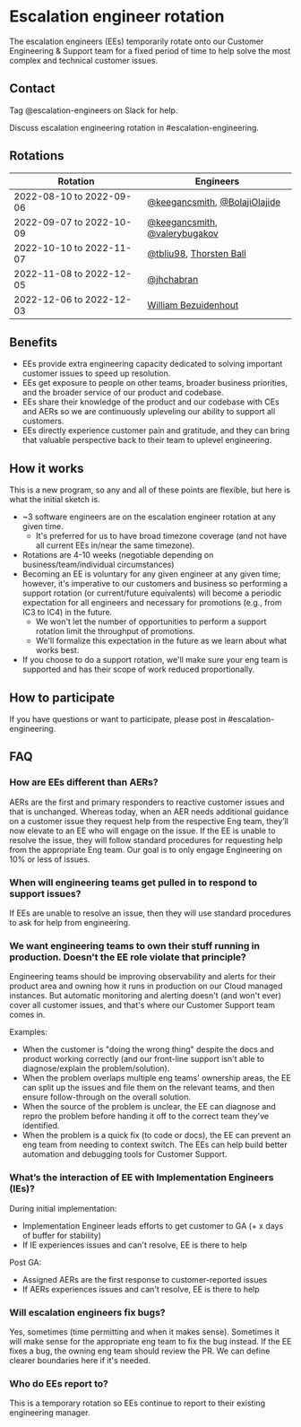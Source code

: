 # Escalation engineer rotation

The escalation engineers (EEs) temporarily rotate onto our Customer Engineering & Support team for a fixed period of time to help solve the most complex and technical customer issues.

## Contact

Tag @escalation-engineers on Slack for help.

Discuss escalation engineering rotation in #escalation-engineering.

## Rotations

| Rotation                 | Engineers                                                                                            |
| ------------------------ | ---------------------------------------------------------------------------------------------------- |
| 2022-08-10 to 2022-09-06 | [@keegancsmith](https://github.com/keegancsmith), [@BolajiOlajide](https://github.com/BolajiOlajide) |
| 2022-09-07 to 2022-10-09 | [@keegancsmith](https://github.com/keegancsmith), [@valerybugakov](https://github.com/valerybugakov) |
| 2022-10-10 to 2022-11-07 | [@tbliu98](https://github.com/tbliu98), [Thorsten Ball](https://github.com/mrnugget)                 |
| 2022-11-08 to 2022-12-05 | [@jhchabran](https://github.com/jhchabran)                                                           |
| 2022-12-06 to 2022-12-03 | [William Bezuidenhout](https://github.com/burmudar)                                                  |

## Benefits

- EEs provide extra engineering capacity dedicated to solving important customer issues to speed up resolution.
- EEs get exposure to people on other teams, broader business priorities, and the broader service of our product and codebase.
- EEs share their knowledge of the product and our codebase with CEs and AERs so we are continuously upleveling our ability to support all customers.
- EEs directly experience customer pain and gratitude, and they can bring that valuable perspective back to their team to uplevel engineering.

## How it works

This is a new program, so any and all of these points are flexible, but here is what the initial sketch is.

- ~3 software engineers are on the escalation engineer rotation at any given time.
  - It's preferred for us to have broad timezone coverage (and not have all current EEs in/near the same timezone).
- Rotations are 4-10 weeks (negotiable depending on business/team/individual circumstances)
- Becoming an EE is voluntary for any given engineer at any given time; however, it's imperative to our customers and business so performing a support rotation (or current/future equivalents) will become a periodic expectation for all engineers and necessary for promotions (e.g., from IC3 to IC4) in the future.
  - We won't let the number of opportunities to perform a support rotation limit the throughput of promotions.
  - We'll formalize this expectation in the future as we learn about what works best.
- If you choose to do a support rotation, we'll make sure your eng team is supported and has their scope of work reduced proportionally.

## How to participate

If you have questions or want to participate, please post in #escalation-engineering.

## FAQ

### How are EEs different than AERs?

AERs are the first and primary responders to reactive customer issues and that is unchanged. Whereas today, when an AER needs additional guidance on a customer issue they request help from the respective Eng team, they’ll now elevate to an EE who will engage on the issue. If the EE is unable to resolve the issue, they will follow standard procedures for requesting help from the appropriate Eng team. Our goal is to only engage Engineering on 10% or less of issues.

### When will engineering teams get pulled in to respond to support issues?

If EEs are unable to resolve an issue, then they will use standard procedures to ask for help from engineering.

### We want engineering teams to own their stuff running in production. Doesn't the EE role violate that principle?

Engineering teams should be improving observability and alerts for their product area and owning how it runs in production on our Cloud managed instances. But automatic monitoring and alerting doesn't (and won't ever) cover all customer issues, and that's where our Customer Support team comes in.

Examples:

- When the customer is "doing the wrong thing" despite the docs and product working correctly (and our front-line support isn't able to diagnose/explain the problem/solution).
- When the problem overlaps multiple eng teams' ownership areas, the EE can split up the issues and file them on the relevant teams, and then ensure follow-through on the overall solution.
- When the source of the problem is unclear, the EE can diagnose and repro the problem before handing it off to the correct team they've identified.
- When the problem is a quick fix (to code or docs), the EE can prevent an eng team from needing to context switch.
  The EEs can help build better automation and debugging tools for Customer Support.

### What’s the interaction of EE with Implementation Engineers (IEs)?

During initial implementation:

- Implementation Engineer leads efforts to get customer to GA (+ x days of buffer for stability)
- If IE experiences issues and can't resolve, EE is there to help

Post GA:

- Assigned AERs are the first response to customer-reported issues
- If AERs experiences issues and can't resolve, EE is there to help

### Will escalation engineers fix bugs?

Yes, sometimes (time permitting and when it makes sense). Sometimes it will make sense for the appropriate eng team to fix the bug instead. If the EE fixes a bug, the owning eng team should review the PR. We can define clearer boundaries here if it's needed.

### Who do EEs report to?

This is a temporary rotation so EEs continue to report to their existing engineering manager.
